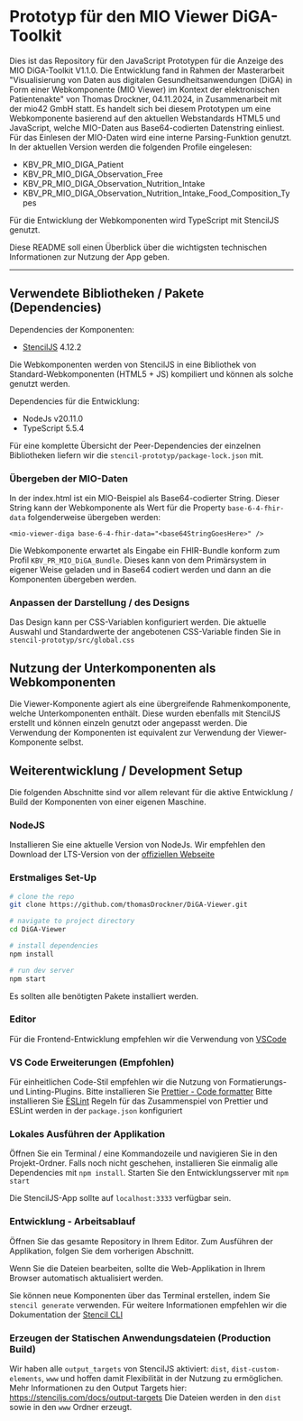 # Prototyp für den MIO Viewer DiGA-Toolkit

Dies ist das Repository für den JavaScript Prototypen für die Anzeige des MIO DiGA-Toolkit V1.1.0.
Die Entwicklung fand in Rahmen der Masterarbeit "Visualisierung von Daten aus digitalen Gesundheitsanwendungen (DiGA)
in Form einer Webkomponente (MIO Viewer) im Kontext der elektronischen Patientenakte" von Thomas Drockner, 04.11.2024, in Zusammenarbeit mit der mio42 GmbH statt.
Es handelt sich bei diesem Prototypen um eine Webkomponente basierend auf den aktuellen Webstandards HTML5 und JavaScript, welche MIO-Daten aus Base64-codierten Datenstring einliest.
Für das Einlesen der MIO-Daten wird eine interne Parsing-Funktion genutzt. 
In der aktuellen Version werden die folgenden Profile eingelesen: 
- KBV_PR_MIO_DIGA_Patient
- KBV_PR_MIO_DIGA_Observation_Free
- KBV_PR_MIO_DIGA_Observation_Nutrition_Intake
- KBV_PR_MIO_DIGA_Observation_Nutrition_Intake_Food_Composition_Types

Für die Entwicklung der Webkomponenten wird TypeScript mit StencilJS genutzt.

Diese README soll einen Überblick über die wichtigsten technischen Informationen zur Nutzung der App geben.

--------------------------------------------------------------------------------------------------------------------------------------------------------------------------
## Verwendete Bibliotheken / Pakete (Dependencies)

Dependencies der Komponenten:
- [StencilJS](http://stenciljs.com) 4.12.2

Die Webkomponenten werden von StencilJS in eine Bibliothek von Standard-Webkomponenten (HTML5 + JS) kompiliert und können als solche genutzt werden.

Dependencies für die Entwicklung:
- NodeJs v20.11.0
- TypeScript 5.5.4

Für eine komplette Übersicht der Peer-Dependencies der einzelnen Bibliotheken liefern wir die `stencil-prototyp/package-lock.json` mit.


### Übergeben der MIO-Daten

In der index.html ist ein MIO-Beispiel als Base64-codierter String.
Dieser String kann der Webkomponente als Wert für die Property `base-6-4-fhir-data` folgenderweise übergeben werden:

```
<mio-viewer-diga base-6-4-fhir-data="<base64StringGoesHere>" />
```

Die Webkomponente erwartet als Eingabe ein FHIR-Bundle konform zum Profil `KBV_PR_MIO_DiGA_Bundle`. Dieses kann von dem Primärsystem in eigener Weise geladen und in Base64 codiert werden und dann an die Komponenten übergeben werden.

### Anpassen der Darstellung / des Designs

Das Design kann per CSS-Variablen konfiguriert werden.
Die aktuelle Auswahl und Standardwerte der angebotenen CSS-Variable finden Sie in `stencil-prototyp/src/global.css`

## Nutzung der Unterkomponenten als Webkomponenten

Die Viewer-Komponente agiert als eine übergreifende Rahmenkomponente, welche Unterkomponenten enthält.
Diese wurden ebenfalls mit StencilJS erstellt und können einzeln genutzt oder angepasst werden.
Die Verwendung der Komponenten ist equivalent zur Verwendung der Viewer-Komponente selbst.

## Weiterentwicklung / Development Setup

Die folgenden Abschnitte sind vor allem relevant für die aktive Entwicklung / Build der Komponenten von einer eigenen Maschine.

### NodeJS

Installieren Sie eine aktuelle Version von NodeJs. Wir empfehlen den Download der LTS-Version von der [offiziellen Webseite](https://nodejs.org/en/)

### Erstmaliges Set-Up

```bash
# clone the repo
git clone https://github.com/thomasDrockner/DiGA-Viewer.git

# navigate to project directory
cd DiGA-Viewer

# install dependencies
npm install

# run dev server
npm start
```
Es sollten alle benötigten Pakete installiert werden.

### Editor

Für die Frontend-Entwicklung empfehlen wir die Verwendung von [VSCode](https://code.visualstudio.com/download)

### VS Code Erweiterungen (Empfohlen)

Für einheitlichen Code-Stil empfehlen wir die Nutzung von Formatierungs- und Linting-Plugins.
Bitte installieren Sie [Prettier - Code formatter](https://marketplace.visualstudio.com/items?itemName=esbenp.prettier-vscode)
Bitte installieren Sie [ESLint](https://marketplace.visualstudio.com/items?itemName=dbaeumer.vscode-eslint)
Regeln für das Zusammenspiel von Prettier und ESLint werden in der `package.json` konfiguriert

### Lokales Ausführen der Applikation

Öffnen Sie ein Terminal / eine Kommandozeile und navigieren Sie in den Projekt-Ordner.
Falls noch nicht geschehen, installieren Sie einmalig alle Dependencies mit `npm install`.
Starten Sie den Entwicklungsserver mit `npm start`

Die StencilJS-App sollte auf `localhost:3333` verfügbar sein.

### Entwicklung - Arbeitsablauf

Öffnen Sie das gesamte Repository in Ihrem Editor.
Zum Ausführen der Applikation, folgen Sie dem vorherigen Abschnitt.

Wenn Sie die Dateien bearbeiten, sollte die Web-Applikation in Ihrem Browser automatisch aktualisiert werden.

Sie können neue Komponenten über das Terminal erstellen, indem Sie `stencil generate` verwenden.
Für weitere Informationen empfehlen wir die Dokumentation der [Stencil CLI](https://stenciljs.com/docs/cli)

### Erzeugen der Statischen Anwendungsdateien (Production Build)

Wir haben alle `output_targets` von StencilJS aktiviert: `dist`, `dist-custom-elements`, `www` und hoffen damit Flexibilität in der Nutzung zu ermöglichen.
Mehr Informationen zu den Output Targets hier: https://stenciljs.com/docs/output-targets
Die Dateien werden in den `dist` sowie in den `www` Ordner erzeugt.
